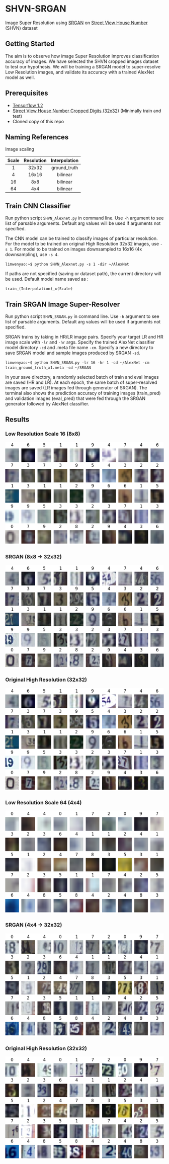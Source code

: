 # SHVN-SRGAN
Image Super Resolution using [SRGAN](https://arxiv.org/abs/1609.04802) on [Street View House Number](http://ufldl.stanford.edu/housenumbers/) (SHVN) dataset
## Getting Started

The aim is to observe how image Super Resolution improves classification accuracy of images. We have selected the SHVN cropped images dataset to test our hypothesis. We will be training a SRGAN model to super-resolve Low Resolution images, and validate its accuracy with a trained AlexNet model as well.

## Prerequisites
* [Tensorflow 1.2](https://www.tensorflow.org/install/)
* [Street View House Number Cropped Digits (32x32)](http://ufldl.stanford.edu/housenumbers/) (Minimally train and test)
* Cloned copy of this repo

## Naming References
Image scaling

| Scale | Resolution | Interpolation |
| :---: |:----------:| :------------:|
| 1     | 32x32      | ground_truth  |
| 4     | 16x16      | bilinear      |
| 16    | 8x8        | bilinear      |
| 64    | 4x4        | bilinear      |

## Train CNN Classifier
Run python script `SHVN_Alexnet.py` in command line. Use `-h` argument to see list of parsable arguments. Default arg values will be used if arguments not specified. 

The CNN model can be trained to classify images of particular resolution. For the model to be trained on original High Resolution 32x32 images, use `-s 1`. For model to be trained on images downsampled to 16x16 (4x downsampling), use `-s 4`. 
```
limwenyao:~$ python SHVN_Alexnet.py -s 1 -dir ~/AlexNet
```
If paths are not specified (saving or dataset path), the current directory will be used. Default model name saved as :
```
train_(Interpolation)_x(Scale)
```

## Train SRGAN Image Super-Resolver
Run python script `SHVN_SRGAN.py` in command line. Use `-h` argument to see list of parsable arguments. Default arg values will be used if arguments not specified. 

SRGAN trains by taking in HR/LR image pairs. Specify your target LR and HR image scale with `-lr` and `-hr` args. Specify the trained AlexNet classifier model directory `-cd` and .meta file name `-cm`. Specify a new directory to save SRGAN model and sample images produced by SRGAN `-sd`.
```
limwenyao:~$ python SHVN_SRGAN.py -lr 16 -hr 1 -cd ~/AlexNet -cm train_ground_truth_x1.meta -sd ~/SRGAN
```
In your save directory, a randomly selected batch of train and eval images are saved (HR and LR). At each epoch, the same batch of super-resolved images are saved (LR images fed through generator of SRGAN). The terminal also shows the prediction accuracy of training images (train_pred) and validation images (eval_pred) that were fed through the SRGAN generator followed by AlexNet classifier.

## Results
### Low Resolution Scale 16 (8x8)
![Low Resolution Scale 16 (8x8)](https://github.com/limwenyao/SHVN-SRGAN/blob/master/img/eval_LR.png)
### SRGAN (8x8 -> 32x32)
![SRGAN (8x8 -> 32x32)](https://github.com/limwenyao/SHVN-SRGAN/blob/master/img/eval_SR_050.png)
### Original High Resolution (32x32)
![Original High Resolution (32x32))](https://github.com/limwenyao/SHVN-SRGAN/blob/master/img/eval_HR.png)
### Low Resolution Scale 64 (4x4)
![Low Resolution Scale 64 (4x4)](https://github.com/limwenyao/SHVN-SRGAN/blob/master/img/eval_LRx64.png)
### SRGAN (4x4 -> 32x32)
![SRGAN (4x4 -> 32x32))](https://github.com/limwenyao/SHVN-SRGAN/blob/master/img/eval_SR_050x64.png)
### Original High Resolution (32x32)
![Original High Resolution (32x32)](https://github.com/limwenyao/SHVN-SRGAN/blob/master/img/eval_HRx64.png)
